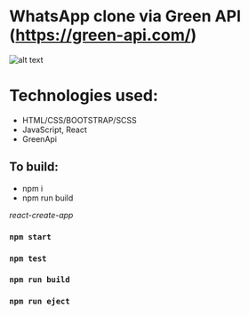 # WhatsApp clone via Green API (https://green-api.com/)
![alt text](https://ibb.co/r0h71cW)

# Technologies used:
- HTML/CSS/BOOTSTRAP/SCSS
- JavaScript, React
- GreenApi

## To build:
- npm i
- npm run build

*react-create-app*

### `npm start`
### `npm test`
### `npm run build`
### `npm run eject`
